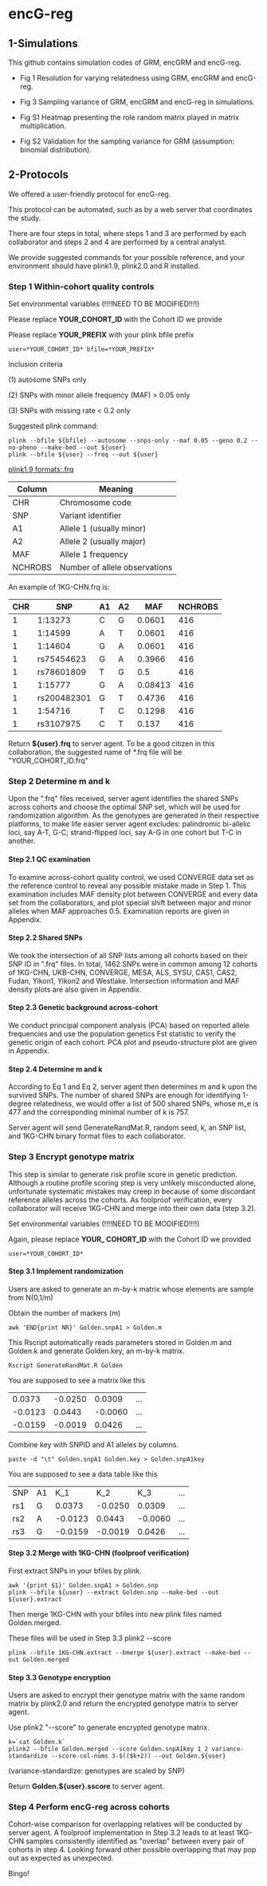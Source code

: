 # encG-reg

## 1-Simulations

This github contains simulation codes of GRM, encGRM and encG-reg.

-   Fig 1 Resolution for varying relatedness using GRM, encGRM and encG-reg.

-   Fig 3 Sampling variance of GRM, encGRM and encG-reg in simulations.

-   Fig S1 Heatmap presenting the role random matrix played in matrix multiplication.

-   Fig S2 Validation for the sampling variance for GRM (assumption: binomial distribution).

## 2-Protocols

We offered a user-friendly protocol for encG-reg.

This protocol can be automated, such as by a web server that coordinates the study.

There are four steps in total, where steps 1 and 3 are performed by each collaborator and steps 2 and 4 are performed by a central analyst.

We provide suggested commands for your possible reference, and your environment should have plink1.9, plink2.0 and R installed.

### Step 1 Within-cohort quality controls

Set environmental variables (!!!!NEED TO BE MODIFIED!!!!)

Please replace **YOUR_COHORT_ID** with the Cohort ID we provide

Please replace **YOUR_PREFIX** with your plink bfile prefix

``` shell
user=*YOUR_COHORT_ID* bfile=*YOUR_PREFIX*
```

Inclusion criteria

(1) autosome SNPs only

(2) SNPs with minor allele frequency (MAF) \> 0.05 only

(3) SNPs with missing rate \< 0.2 only

Suggested plink command:

``` shell
plink --bfile ${bfile} --autosome --snps-only --maf 0.05 --geno 0.2 --no-pheno --make-bed --out ${user}
plink --bfile ${user} --freq --out ${user}
```

[plink1.9 formats:.frq](https://www.cog-genomics.org/plink/1.9/formats#frq)

| Column  | Meaning                       |
|---------|-------------------------------|
| CHR     | Chromosome code               |
| SNP     | Variant identifier            |
| A1      | Allele 1 (usually minor)      |
| A2      | Allele 2 (usually major)      |
| MAF     | Allele 1 frequency            |
| NCHROBS | Number of allele observations |

An example of 1KG-CHN.frq is:

| CHR | SNP         | A1  | A2  | MAF     | NCHROBS |
|-----|-------------|-----|-----|---------|---------|
| 1   | 1:13273     | C   | G   | 0.0601  | 416     |
| 1   | 1:14599     | A   | T   | 0.0601  | 416     |
| 1   | 1:14604     | G   | A   | 0.0601  | 416     |
| 1   | rs75454623  | G   | A   | 0.3966  | 416     |
| 1   | rs78601809  | T   | G   | 0.5     | 416     |
| 1   | 1:15777     | G   | A   | 0.08413 | 416     |
| 1   | rs200482301 | G   | T   | 0.4736  | 416     |
| 1   | 1:54716     | T   | C   | 0.1298  | 416     |
| 1   | rs3107975   | C   | T   | 0.137   | 416     |

Return **\${user}.frq** to server agent. To be a good citizen in this collaboration, the suggested name of \*.frq file will be "YOUR_COHORT_ID.frq"

### Step 2 Determine m and k

Upon the ".frq" files received, server agent identifies the shared SNPs across cohorts and choose the optimal SNP set, which will be used for randomization algorithm. As the genotypes are generated in their respective platforms, to make life easier server agent excludes: palindromic bi-allelic loci, say A-T, G-C; strand-flipped loci, say A-G in one cohort but T-C in another.

#### Step 2.1 QC examination

To examine across-cohort quality control, we used CONVERGE data set as the reference control to reveal any possible mistake made in Step 1. This examination includes MAF density plot between CONVERGE and every data set from the collaborators, and plot special shift between major and minor alleles when MAF approaches 0.5. Examination reports are given in Appendix.

#### Step 2.2 Shared SNPs

We took the intersection of all SNP lists among all cohorts based on their SNP ID in ".frq" files. In total, 1462 SNPs were in common among 12 cohorts of 1KG-CHN, UKB-CHN, CONVERGE, MESA, ALS, SYSU, CAS1, CAS2, Fudan, Yikon1, Yikon2 and Westlake. Intersection information and MAF density plots are also given in Appendix.

#### Step 2.3 Genetic background across-cohort

We conduct principal component analysis (PCA) based on reported allele frequencies and use the population genetics Fst statistic to verify the genetic origin of each cohort. PCA plot and pseudo-structure plot are given in Appendix.

#### Step 2.4 Determine m and k

According to Eq 1 and Eq 2, server agent then determines m and k upon the survived SNPs. The number of shared SNPs are enough for identifying 1-degree relatedness, we would offer a list of 500 shared SNPs, whose m_e is 477 and the corresponding minimal number of k is 757.

Server agent will send GenerateRandMat.R, random seed, k, an SNP list, and 1KG-CHN binary format files to each collaborator.

### Step 3 Encrypt genotype matrix

This step is similar to generate risk profile score in genetic prediction. Although a routine profile scoring step is very unlikely misconducted alone, unfortunate systematic mistakes may creep in because of some discordant reference alleles across the cohorts. As foolproof verification, every collaborator will receive 1KG-CHN and merge into their own data (step 3.2).

Set environmental variables (!!!!NEED TO BE MODIFIED!!!!)

Again, please replace **YOUR\_ COHORT_ID** with the Cohort ID we provided

``` shell
user=*YOUR_COHORT_ID*
```

#### Step 3.1 Implement randomization

Users are asked to generate an m-by-k matrix whose elements are sample from N(0,1/m)

Obtain the number of markers (m)

``` shell
awk 'END{print NR}' Golden.snpA1 > Golden.m
```

This Rscript automatically reads parameters stored in Golden.m and Golden.k and generate Golden.key, an m-by-k matrix.

``` shell
Rscript GenerateRandMat.R Golden
```

You are supposed to see a matrix like this

|         |         |         |      |
|---------|---------|---------|------|
| 0.0373  | -0.0250 | 0.0309  | \... |
| -0.0123 | 0.0443  | -0.0060 | \... |
| -0.0159 | -0.0019 | 0.0426  | \... |

Combine key with SNPID and A1 alleles by columns.

``` shell
paste -d "\t" Golden.snpA1 Golden.key > Golden.snpA1key
```

You are supposed to see a data table like this

|     |     |         |         |         |      |
|-----|-----|---------|---------|---------|------|
| SNP | A1  | K_1     | K_2     | K_3     | \... |
| rs1 | G   | 0.0373  | -0.0250 | 0.0309  | \... |
| rs2 | A   | -0.0123 | 0.0443  | -0.0060 | \... |
| rs3 | G   | -0.0159 | -0.0019 | 0.0426  | \... |

#### Step 3.2 Merge with 1KG-CHN (foolproof verification)

First extract SNPs in your bfiles by plink.

``` shell
awk '{print $1}' Golden.snpA1 > Golden.snp
plink --bfile ${user} --extract Golden.snp --make-bed --out ${user}.extract
```

Then merge 1KG-CHN with your bfiles into new plink files named Golden.merged.

These files will be used in Step 3.3 plink2 --score

``` shell
plink --bfile 1KG-CHN.extract --bmerge ${user}.extract --make-bed --out Golden.merged
```

#### Step 3.3 Genotype encryption

Users are asked to encrypt their genotype matrix with the same random matrix by plink2.0 and return the encrypted genotype matrix to server agent.

Use plink2 "--score" to generate encrypted genotype matrix.

``` shell
k=`cat Golden.k`
plink2 --bfile Golden.merged --score Golden.snpA1key 1 2 variance-standardize --score-col-nums 3-$(($k+2)) --out Golden.${user}
```

(variance-standardize: genotypes are scaled by SNP)

Return **Golden.\${user}.sscore** to server agent.

### Step 4 Perform encG-reg across cohorts

Cohort-wise comparison for overlapping relatives will be conducted by server agent. A foolproof implementation in Step 3.2 leads to at least 1KG-CHN samples consistently identified as "overlap" between every pair of cohorts in step 4. Looking forward other possible overlapping that may pop out as expected as unexpected.

Bingo!
